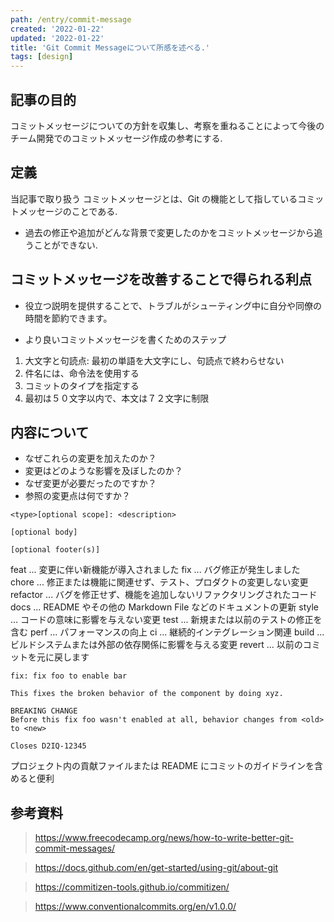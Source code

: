 ```yaml
---
path: /entry/commit-message
created: '2022-01-22'
updated: '2022-01-22'
title: 'Git Commit Messageについて所感を述べる.'
tags: [design]
---
```


## 記事の目的

コミットメッセージについての方針を収集し、考察を重ねることによって今後のチーム開発でのコミットメッセージ作成の参考にする.

## 定義

当記事で取り扱う コミットメッセージとは、Git の機能として指しているコミットメッセージのことである.

- 過去の修正や追加がどんな背景で変更したのかをコミットメッセージから追うことができない.

## コミットメッセージを改善することで得られる利点

- 役立つ説明を提供することで、トラブルがシューティング中に自分や同僚の時間を節約できます。

- より良いコミットメッセージを書くためのステップ

1. 大文字と句読点: 最初の単語を大文字にし、句読点で終わらせない
2. 件名には、命令法を使用する
3. コミットのタイプを指定する
4. 最初は５０文字以内で、本文は７２文字に制限

## 内容について

- なぜこれらの変更を加えたのか？
- 変更はどのような影響を及ぼしたのか？
- なぜ変更が必要だったのですか？
- 参照の変更点は何ですか？

```
<type>[optional scope]: <description>

[optional body]

[optional footer(s)]

```

feat ... 変更に伴い新機能が導入されました
fix ... バグ修正が発生しました
chore ... 修正または機能に関連せず、テスト、プロダクトの変更しない変更
refactor ... バグを修正せず、機能を追加しないリファクタリングされたコード
docs ... README やその他の Markdown File などのドキュメントの更新
style ... コードの意味に影響を与えない変更
test ... 新規または以前のテストの修正を含む
perf ... パフォーマンスの向上
ci ... 継続的インテグレーション関連
build ... ビルドシステムまたは外部の依存関係に影響を与える変更
revert ... 以前のコミットを元に戻します

```
fix: fix foo to enable bar

This fixes the broken behavior of the component by doing xyz.

BREAKING CHANGE
Before this fix foo wasn't enabled at all, behavior changes from <old> to <new>

Closes D2IQ-12345
```

プロジェクト内の貢献ファイルまたは README にコミットのガイドラインを含めると便利

## 参考資料

> https://www.freecodecamp.org/news/how-to-write-better-git-commit-messages/

> https://docs.github.com/en/get-started/using-git/about-git

> https://commitizen-tools.github.io/commitizen/

> https://www.conventionalcommits.org/en/v1.0.0/
